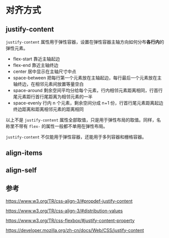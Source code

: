 # 对齐方式

## justify-content

`justify-content` 属性用于弹性容器，设置在弹性容器主轴方向如何分布**各行内**的弹性元素。

- flex-start 靠近主轴起边
- flex-end 靠近主轴终边
- center 居中显示在主轴尺寸中点
- space-between 把每行第一个元素放在主轴起边，每行最后一个元素放在主轴终边，在相邻元素间放置等量空白
- space-around 剩余空间平均分给每个元素，行内相邻元素距离相同，行首行尾元素距行首行尾距离为相邻元素的一半
- space-evenly 行内 n 个元素，剩余空间分成 n+1 份，行首行尾元素距离起边终边距离和距离相邻元素的距离相同

以上不是 `justify-content` 属性全部取值，只是用于弹性布局的取值。同样，名称里不带有 `flex-` 的属性一般都不单用在弹性布局。

`justify-content` 不仅能用于弹性容器，还能用于多列容器和栅格容器。

<Demo name="justify-content" />

## align-items

## align-self

## 参考

https://www.w3.org/TR/css-align-3/#propdef-justify-content

https://www.w3.org/TR/css-align-3/#distribution-values

https://www.w3.org/TR/css-flexbox/#justify-content-property

https://developer.mozilla.org/zh-cn/docs/Web/CSS/justify-content
